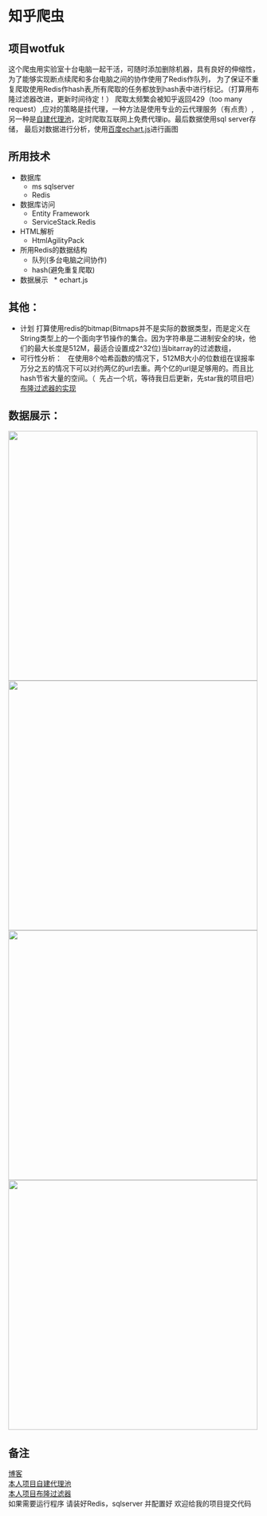 知乎爬虫
=========
项目wotfuk
------
这个爬虫用实验室十台电脑一起干活，可随时添加删除机器，具有良好的伸缩性，为了能够实现断点续爬和多台电脑之间的协作使用了Redis作队列，
为了保证不重复爬取使用Redis作hash表,所有爬取的任务都放到hash表中进行标记。（打算用布隆过滤器改进，更新时间待定！）
爬取太频繁会被知乎返回429（too many request）,应对的策略是挂代理，一种方法是使用专业的云代理服务（有点贵）,另一种是[自建代理池](https://github.com/wangqifan/ProxyPool)，定时爬取互联网上免费代理ip。最后数据使用sql server存储，
最后对数据进行分析，使用[百度echart.js](http://echarts.baidu.com/)进行画图

所用技术
--
 * 数据库
    * ms sqlserver
    * Redis
 * 数据库访问
   * Entity Framework
   * ServiceStack.Redis
 * HTML解析
   * HtmlAgilityPack
 * 所用Redis的数据结构
   * 队列(多台电脑之间协作)
   * hash(避免重复爬取) 
 * 数据展示
   * echart.js
   
其他：
------
 * 计划
  打算使用redis的bitmap(Bitmaps并不是实际的数据类型，而是定义在String类型上的一个面向字节操作的集合。因为字符串是二进制安全的块，他们的最大长度是512M，最适合设置成2^32位)当bitarray的过滤数组，
 * 可行性分析：
   在使用8个哈希函数的情况下，512MB大小的位数组在误报率万分之五的情况下可以对约两亿的url去重。两个亿的url是足够用的。而且比hash节省大量的空间。（
  先占一个坑，等待我日后更新，先star我的项目吧） <br>
  [布隆过滤器的实现](https://github.com/wangqifan/BloomFilter)
  
数据展示：
---------


<image src="https://github.com/wangqifan/ZhiHu/blob/master/814953-20170108120707706-1003815196.png" width=500>
   
<image src="https://github.com/wangqifan/ZhiHu/blob/master/814953-20170108120724034-1950593592.png" width=500>
<image src="https://github.com/wangqifan/ZhiHu/blob/master/814953-20170108120919675-1582035152.png" width=500>
<image src="https://github.com/wangqifan/ZhiHu/blob/master/814953-20170108121032566-1417590158.png" width=500>
 
 
备注
------

[博客](http://www.cnblogs.com/zuin/)<br>
[本人项目自建代理池](https://github.com/wangqifan/ProxyPool)<br>
[本人项目布隆过滤器](https://github.com/wangqifan/BloomFilter)<br>
如果需要运行程序  请装好Redis，sqlserver  并配置好
欢迎给我的项目提交代码
